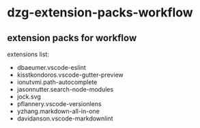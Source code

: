 # dzg-extension-packs-workflow

## extension packs for workflow

extensions list:

- dbaeumer.vscode-eslint
- kisstkondoros.vscode-gutter-preview
- ionutvmi.path-autocomplete
- jasonnutter.search-node-modules
- jock.svg
- pflannery.vscode-versionlens
- yzhang.markdown-all-in-one
- davidanson.vscode-markdownlint
